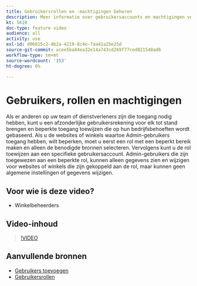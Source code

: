 ```yaml
---
title: Gebruikersrollen en -machtigingen beheren
description: Meer informatie over gebruikersaccounts en machtigingen voor het beheren van toegang tot [!DNL Commerce] website en sla gegevens op in de beheerder.
kt: 5610
doc-type: feature video
audience: all
activity: use
exl-id: d06815c2-4b2a-4219-8c4e-7aa41a2be25d
source-git-commit: acee5ba84ea32e14a743cd269f77ced821548ad6
workflow-type: tm+mt
source-wordcount: '153'
ht-degree: 0%

---
```


# Gebruikers, rollen en machtigingen

Als er anderen op uw team of dienstverleners zijn die toegang nodig hebben, kunt u een afzonderlijke gebruikersrekening voor elk tot stand brengen en beperkte toegang toewijzen die op hun bedrijfsbehoeften wordt gebaseerd. Als u de websites of winkels waartoe Admin-gebruikers toegang hebben, wilt beperken, moet u eerst een rol met een beperkt bereik maken en alleen de benodigde bronnen selecteren. Vervolgens kunt u de rol toewijzen aan een specifieke gebruikersaccount. Admin-gebruikers die zijn toegewezen aan een beperkte rol, kunnen alleen gegevens zien en wijzigen voor websites of winkels die zijn gekoppeld aan de rol, maar kunnen geen algemene instellingen of gegevens wijzigen.

## Voor wie is deze video?

- Winkelbeheerders

## Video-inhoud

>[!VIDEO](https://video.tv.adobe.com/v/343654?quality=12&learn=on)

## Aanvullende bronnen

- [Gebruikers toevoegen](https://docs.magento.com/user-guide/system/permissions-users-all.html)
- [Gebruikersrollen](https://docs.magento.com/user-guide/system/permissions-user-roles.html)
